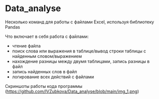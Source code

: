 # Data_analyse

Несколько команд для работы с файлами Excel, используя библиотеку Pandas

Что включает в себя работа с файлами:
- чтение файла
- поиск слова или выражения в таблице/вывод строки таблицы с найденным словом/выражением
- нахождение разницы между двумя таблицами, запись разницы в файл
- запись найденных слов в файл
- логирование всех действий с файлами

Скриншоты работы кода программы
<br>
(https://github.com/IVZubkova/Data_analyse/blob/main/img_1.png)
